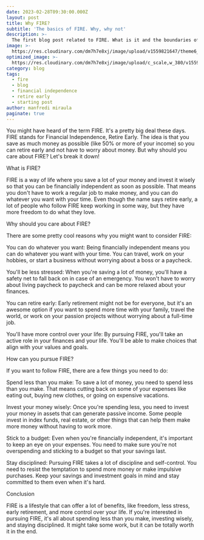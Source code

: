 ```yaml
---
date: 2023-02-28T09:30:00.000Z
layout: post
title: Why FIRE?
subtitle: 'The basics of FIRE. Why, why not'
description: >-
  The first blog post related to FIRE. What is it and the boundaries of the concept
image: >-
  https://res.cloudinary.com/dm7h7e8xj/image/upload/v1559821647/theme6_qeeojf.jpg
optimized_image: >-
  https://res.cloudinary.com/dm7h7e8xj/image/upload/c_scale,w_380/v1559821647/theme6_qeeojf.jpg
category: blog
tags:
  - fire
  - blog
  - financial independence
  - retire early
  - starting post
author: manfredi miraula
paginate: true
---
```

You might have heard of the term FIRE. It's a pretty big deal these days. FIRE stands for Financial Independence, Retire Early. The idea is that you save as much money as possible (like 50% or more of your income) so you can retire early and not have to worry about money. But why should you care about FIRE? Let's break it down!

What is FIRE?

FIRE is a way of life where you save a lot of your money and invest it wisely so that you can be financially independent as soon as possible. That means you don't have to work a regular job to make money, and you can do whatever you want with your time. Even though the name says retire early, a lot of people who follow FIRE keep working in some way, but they have more freedom to do what they love.

Why should you care about FIRE?

There are some pretty cool reasons why you might want to consider FIRE:

You can do whatever you want: Being financially independent means you can do whatever you want with your time. You can travel, work on your hobbies, or start a business without worrying about a boss or a paycheck.

You'll be less stressed: When you're saving a lot of money, you'll have a safety net to fall back on in case of an emergency. You won't have to worry about living paycheck to paycheck and can be more relaxed about your finances.

You can retire early: Early retirement might not be for everyone, but it's an awesome option if you want to spend more time with your family, travel the world, or work on your passion projects without worrying about a full-time job.

You'll have more control over your life: By pursuing FIRE, you'll take an active role in your finances and your life. You'll be able to make choices that align with your values and goals.

How can you pursue FIRE?

If you want to follow FIRE, there are a few things you need to do:

Spend less than you make: To save a lot of money, you need to spend less than you make. That means cutting back on some of your expenses like eating out, buying new clothes, or going on expensive vacations.

Invest your money wisely: Once you're spending less, you need to invest your money in assets that can generate passive income. Some people invest in index funds, real estate, or other things that can help them make more money without having to work more.

Stick to a budget: Even when you're financially independent, it's important to keep an eye on your expenses. You need to make sure you're not overspending and sticking to a budget so that your savings last.

Stay disciplined: Pursuing FIRE takes a lot of discipline and self-control. You need to resist the temptation to spend more money or make impulsive purchases. Keep your savings and investment goals in mind and stay committed to them even when it's hard.

Conclusion

FIRE is a lifestyle that can offer a lot of benefits, like freedom, less stress, early retirement, and more control over your life. If you're interested in pursuing FIRE, it's all about spending less than you make, investing wisely, and staying disciplined. It might take some work, but it can be totally worth it in the end.



